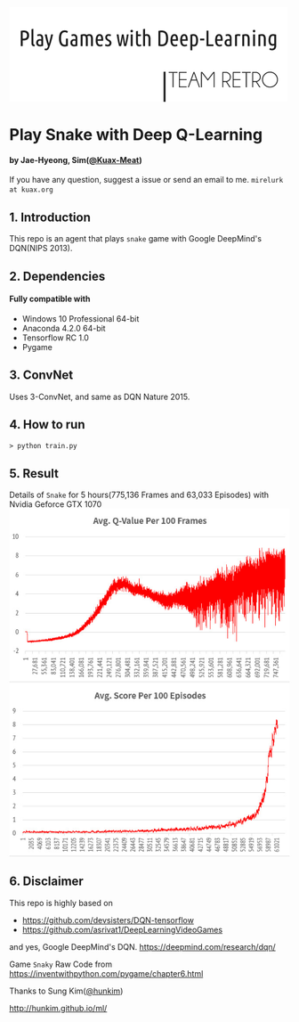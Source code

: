 ![DQN-Snake](./img/logo3.png)

# Play Snake with Deep Q-Learning
#### by Jae-Hyeong, Sim([@Kuax-Meat](https://github.com/Kuax-Meat/))
If you have any question, suggest a issue or send an email to me. `mirelurk at kuax.org`

## 1. Introduction
This repo is an agent that plays `snake` game with Google DeepMind's DQN(NIPS 2013).

## 2. Dependencies
#### Fully compatible with
+ Windows 10 Professional 64-bit
+ Anaconda 4.2.0 64-bit
+ Tensorflow RC 1.0
+ Pygame

## 3. ConvNet
Uses 3-ConvNet, and same as DQN Nature 2015.

## 4. How to run
```
> python train.py
```

## 5. Result
Details of `Snake` for 5 hours(775,136 Frames and 63,033 Episodes) with Nvidia Geforce GTX 1070
![QValue](./img/avg_qv.jpg)
![AvgScore](./img/avg_score.jpg)

## 6. Disclaimer
This repo is highly based on

+ https://github.com/devsisters/DQN-tensorflow
+ https://github.com/asrivat1/DeepLearningVideoGames

and yes, Google DeepMind's DQN. https://deepmind.com/research/dqn/

Game `Snaky` Raw Code from
https://inventwithpython.com/pygame/chapter6.html

Thanks to Sung Kim([@hunkim](https://github.com/hunkim/))

http://hunkim.github.io/ml/